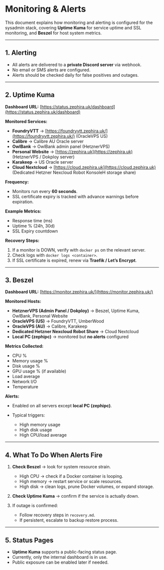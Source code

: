 # Monitoring & Alerts

This document explains how monitoring and alerting is configured for the sysadmin stack, covering **Uptime Kuma** for service uptime and SSL monitoring, and **Beszel** for host system metrics.

---

## 1. Alerting

* All alerts are delivered to a **private Discord server** via webhook.
* No email or SMS alerts are configured.
* Alerts should be checked daily for false positives and outages.

---

## 2. Uptime Kuma

**Dashboard URL:** [https://status.zephira.uk/dashboard](https://status.zephira.uk/dashboard)

**Monitored Services:**

* **FoundryVTT** → [https://foundryvtt.zephira.uk/](https://foundryvtt.zephira.uk/) (OracleVPS US)
* **Calibre** → Calibre AU Oracle server
* **OwlBank** → OwlBank admin panel (HetznerVPS)
* **Personal Website** → [https://zephira.uk](https://zephira.uk) (HetznerVPS / Dokploy server)
* **Karakeep** → US Oracle server
* **Cloud Nextcloud** → [https://cloud.zephira.uk](https://cloud.zephira.uk) (Dedicated Hetzner Nexcloud Robot KonsoleH storage share)

**Frequency:**

* Monitors run every **60 seconds**.
* SSL certificate expiry is tracked with advance warnings before expiration.

**Example Metrics:**

* Response time (ms)
* Uptime % (24h, 30d)
* SSL Expiry countdown

**Recovery Steps:**

1. If a monitor is DOWN, verify with `docker ps` on the relevant server.
2. Check logs with `docker logs <container>`.
3. If SSL certificate is expired, renew via **Traefik / Let’s Encrypt**.

---

## 3. Beszel

**Dashboard URL:** [https://monitor.zephira.uk/](https://monitor.zephira.uk/)

**Monitored Hosts:**

* **HetznerVPS (Admin Panel / Dokploy)** → Beszel, Uptime Kuma, OwlBank, Personal Website
* **OracleVPS (US)** → FoundryVTT, UmberWood
* **OracleVPS (AU)** → Calibre, Karakeep
* **Dedicated Hetzner Nexcloud Robot Share** → Cloud Nextcloud
* **Local PC (zephipc)** → monitored but **no alerts** configured

**Metrics Collected:**

* CPU %
* Memory usage %
* Disk usage %
* GPU usage % (if available)
* Load average
* Network I/O
* Temperature

**Alerts:**

* Enabled on all servers except **local PC (zephipc)**.
* Typical triggers:

  * High memory usage
  * High disk usage
  * High CPU/load average

---

## 4. What To Do When Alerts Fire

1. **Check Beszel** → look for system resource strain.

   * High CPU → check if a Docker container is looping.
   * High memory → restart service or scale resources.
   * High disk → clean logs, prune Docker volumes, or expand storage.

2. **Check Uptime Kuma** → confirm if the service is actually down.

3. If outage is confirmed:

   * Follow recovery steps in `recovery.md`.
   * If persistent, escalate to backup restore process.

---

## 5. Status Pages

* **Uptime Kuma** supports a public-facing status page.
* Currently, only the internal dashboard is in use.
* Public exposure can be enabled later if needed.
